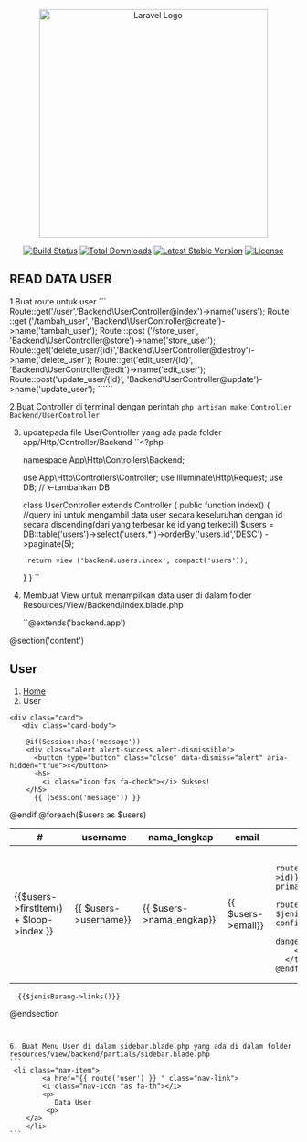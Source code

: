 <p align="center"><a href="https://laravel.com" target="_blank"><img src="https://raw.githubusercontent.com/laravel/art/master/logo-lockup/5%20SVG/2%20CMYK/1%20Full%20Color/laravel-logolockup-cmyk-red.svg" width="400" alt="Laravel Logo"></a></p>

<p align="center">
<a href="https://github.com/laravel/framework/actions"><img src="https://github.com/laravel/framework/workflows/tests/badge.svg" alt="Build Status"></a>
<a href="https://packagist.org/packages/laravel/framework"><img src="https://img.shields.io/packagist/dt/laravel/framework" alt="Total Downloads"></a>
<a href="https://packagist.org/packages/laravel/framework"><img src="https://img.shields.io/packagist/v/laravel/framework" alt="Latest Stable Version"></a>
<a href="https://packagist.org/packages/laravel/framework"><img src="https://img.shields.io/packagist/l/laravel/framework" alt="License"></a>
</p>

## READ DATA USER

1.Buat route untuk user
    ```
    Route::get('/user','Backend\UserController@index')->name('users');
    Route ::get ('/tambah_user', 'Backend\UserController@create')->name('tambah_user');
    Route ::post ('/store_user', 'Backend\UserController@store')->name('store_user');
    Route::get('delete_user/{id}','Backend\UserController@destroy')->name('delete_user');
    Route::get('edit_user/{id}', 'Backend\UserController@edit')->name('edit_user');
    Route::post('update_user/{id}', 'Backend\UserController@update')->name('update_user');
    ``````

2.Buat Controller di terminal dengan perintah
    ```
    php artisan make:Controller Backend/UserController
    ```

3. updatepada file UserController yang ada pada folder app/Http/Controller/Backend
   ``<?php

    namespace App\Http\Controllers\Backend;

    use App\Http\Controllers\Controller;
    use Illuminate\Http\Request;
    use DB;  // <-tambahkan DB

    class UserController extends Controller
    {
    public function index() {
        //query ini untuk mengambil data user secara keseluruhan dengan id secara discending(dari yang terbesar ke id yang terkecil)
        $users = DB::table('users')->select('users.*')->orderBy('users.id','DESC')
        ->paginate(5);



        return view ('backend.users.index', compact('users'));
    }
    }
        ``

4. Membuat View untuk menampilkan data user di dalam folder Resources/View/Backend/index.blade.php

    ``@extends('backend.app')

@section('content')

<div class="content-wrapper">
 <section class="content-header">
    <div class="container-fluid">
        <div class="row mb-2">
            <div class="col-sm-6">
                <h1>User</h1>
                </div>
                 <div class="col-sm-6">
                 <ol class="breadcrumb float-sm-right">
                    <li class="breadcrumb-item"><a href="#">Home</a></li>
                    <li class="breadcrumb-item active">User</li>
                 </ol>
            </div>
        </div>
    </div>
</section>

<section class="content">
  <!--BUTTON TAMBAH User-->
  <div class="col-md-2 mb-2">
    <!--a href="{{ route('tambah_jenis_barang') }}" class ="btn btn-sm btn-block btn-success"> Tambah Jenis Barang</a>
</div>
<!-END BUTTON TAMBAH JENIS BARANG-->

    <div class="card">
       <div class="card-body">

        @if(Session::has('message'))
        <div class="alert alert-success alert-dismissible">
          <button type="button" class="close" data-dismiss="alert" aria-hidden="true">×</button>
          <h5>
            <i class="icon fas fa-check"></i> Sukses!
        </h5>
          {{ (Session('message')) }}
</div>
@endif
          <table class="table">
            <thead>
    <tr>
      <th scope="col">#</th>
      <th scope="col">username</th>
      <th scope="col">nama_lengkap</th>
      <th scope="col">email</th>
      <th scope="col">Aksi</th>
    </tr>
  </thead>
  <tbody>
    @foreach($users as $users)
    <tr>
      <!--<th scope="row">{{ $loop->iteration }}</th>-->
      <td>{{$users->firstItem() + $loop->index }}</td>
      <td>{{ $users->username}}</td>
      <td>{{ $users->nama_engkap}}</td>
      <td>{{ $users->email}} </td>
        <td>

            <a href="{{ route('edit_jenis_barang',$jenis->id)}}" class="btn btn-sm btn-primary">edit</a>
          <a href="{{ route('delete_jenis_barang', $jenis->id) }}" onclick="return confirm('Are You Sure?')"
           class="btn btn-sm btn-danger">Delete</a>
        </td>
      </tr>
    @endforeach
  </tbody>
      </table>
      
      {{$jenisBarang->links()}}


   </div>
     </div>
       </section>
         </div>
@endsection

````


6. Buat Menu User di dalam sidebar.blade.php yang ada di dalam folder resources/view/backend/partials/sidebar.blade.php
```
 <li class="nav-item">
        <a href="{{ route('user') }} " class="nav-link">
        <i class="nav-icon fas fa-th"></i>
        <p>
           Data User
         <p>
    </a>
    </li>
```







